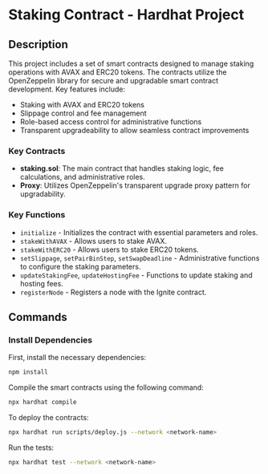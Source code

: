 # Staking Contract - Hardhat Project

## Description

This project includes a set of smart contracts designed to manage staking operations with AVAX and ERC20 tokens. The contracts utilize the OpenZeppelin library for secure and upgradable smart contract development. Key features include:

- Staking with AVAX and ERC20 tokens
- Slippage control and fee management
- Role-based access control for administrative functions
- Transparent upgradeability to allow seamless contract improvements

### Key Contracts

- **staking.sol**: The main contract that handles staking logic, fee calculations, and administrative roles.
- **Proxy**: Utilizes OpenZeppelin's transparent upgrade proxy pattern for upgradability.

### Key Functions

- `initialize` - Initializes the contract with essential parameters and roles.
- `stakeWithAVAX` - Allows users to stake AVAX.
- `stakeWithERC20` - Allows users to stake ERC20 tokens.
- `setSlippage`, `setPairBinStep`, `setSwapDeadline` - Administrative functions to configure the staking parameters.
- `updateStakingFee`, `updateHostingFee` - Functions to update staking and hosting fees.
- `registerNode` - Registers a node with the Ignite contract.

## Commands

### Install Dependencies

First, install the necessary dependencies:

```bash
npm install
```
Compile the smart contracts using the following command:
```bash
npx hardhat compile
```

To deploy the contracts:
```bash
npx hardhat run scripts/deploy.js --network <network-name>
```

Run the tests:

```bash
npx hardhat test --network <network-name>
```

